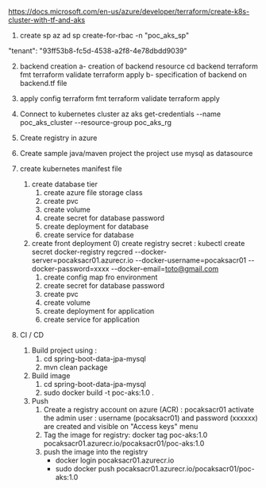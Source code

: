 
https://docs.microsoft.com/en-us/azure/developer/terraform/create-k8s-cluster-with-tf-and-aks
1) create sp
az ad sp create-for-rbac -n "poc_aks_sp"

"tenant": "93ff53b8-fc5d-4538-a2f8-4e78dbdd9039"

2) backend creation
a- creation of backend resource
cd backend
terraform fmt
terraform validate
terraform apply
b- specification of backend on backend.tf file

3) apply config
terraform fmt
terraform validate
terraform apply

4) Connect to kubernetes cluster
az aks get-credentials --name poc_aks_cluster --resource-group poc_aks_rg

4) Create registry in azure


5) Create sample java/maven project
   the project use mysql as datasource

6) create kubernetes manifest file
   1) create database tier
      1) create azure file storage class
      2) create pvc
      3) create volume
      4) create secret for database password
      5) create deployment for database
      6) create service for database
   2) create front deployment
      0) create registry secret : kubectl create secret docker-registry regcred --docker-server=pocaksacr01.azurecr.io --docker-username=pocaksacr01 --docker-password=xxxx --docker-email=toto@gmail.com
      1) create config map fro environment
      2) create secret for database password
      3) create pvc
      4) create volume
      5) create deployment for application
      6) create service for application
7) CI / CD
   1) Build project using : 
      1) cd spring-boot-data-jpa-mysql
      2) mvn clean package
   2) Build image  
      1) cd spring-boot-data-jpa-mysql
      2) sudo docker build -t poc-aks:1.0 .
   3) Push
      1) Create a registry account on azure (ACR) : pocaksacr01
         activate the admin user : username (pocaksacr01) and password (xxxxxx) are created and visible on "Access keys" menu
      2) Tag the image for registry: docker tag poc-aks:1.0 pocaksacr01.azurecr.io/pocaksacr01/poc-aks:1.0
      1) push the image into the registry
          - docker login pocaksacr01.azurecr.io
          - sudo docker push pocaksacr01.azurecr.io/pocaksacr01/poc-aks:1.0

